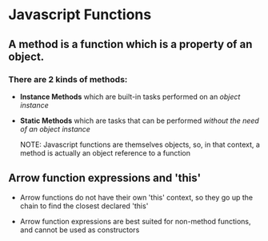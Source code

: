# Javascript Functions

## A method is a function which is a property of an object.

### There are 2 kinds of methods:

- **Instance Methods** which are built-in tasks performed on an *object instance*

- **Static Methods** which are tasks that can be performed *without the need of an object instance*

   NOTE: Javascript functions are themselves objects, so, in that context, a method is actually an object reference to a function



## Arrow function expressions and 'this'

- Arrow functions do not have their own 'this' context, so they go up the chain to find the closest declared 'this'

- Arrow function expressions are best suited for non-method functions, and cannot be used as constructors
